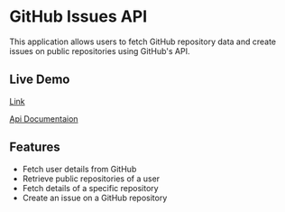 # GitHub Issues API

This application allows users to fetch GitHub repository data and create issues on public repositories using GitHub's API.

## Live Demo
[Link](https://cactro-backend-test-2.onrender.com)

[Api Documentaion](https://documenter.getpostman.com/view/19675500/2sAYdoFnTn)

## Features
- Fetch user details from GitHub
- Retrieve public repositories of a user
- Fetch details of a specific repository
- Create an issue on a GitHub repository